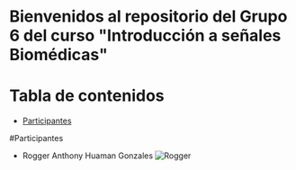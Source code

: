 # Bienvenidos al repositorio del Grupo 6 del curso "Introducción a señales Biomédicas"


# Tabla de contenidos 
- [Participantes](#participantes)

#Participantes
- Rogger Anthony Huaman Gonzales
![Rogger](""INTEGRANTES_IMAGENES/ROGGER.png"")